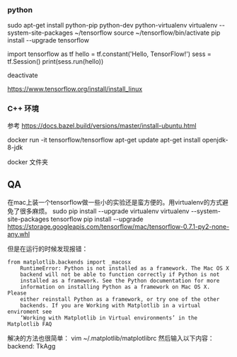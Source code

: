 
### python

sudo apt-get install python-pip python-dev python-virtualenv
virtualenv --system-site-packages ~/tensorflow
source ~/tensorflow/bin/activate
pip install --upgrade tensorflow

import tensorflow as tf
hello = tf.constant('Hello, TensorFlow!')
sess = tf.Session()
print(sess.run(hello))

deactivate

https://www.tensorflow.org/install/install_linux



### C++ 环境

参考 https://docs.bazel.build/versions/master/install-ubuntu.html

docker run -it tensorflow/tensorflow
apt-get update
apt-get install openjdk-8-jdk

docker 文件夹


## QA

在mac上装一个tensorflow做一些小的实验还是蛮方便的。用virtualenv的方式避免了很多麻烦。
sudo pip install --upgrade virtualenv
virtualenv --system-site-packages tensorflow
pip install --upgrade
https://storage.googleapis.com/tensorflow/mac/tensorflow-0.7.1-py2-none-any.whl

但是在运行的时候发现报错：

    from matplotlib.backends import _macosx
        RuntimeError: Python is not installed as a framework. The Mac OS X
        backend will not be able to function correctly if Python is not
        installed as a framework. See the Python documentation for more
        information on installing Python as a framework on Mac OS X. Please
        either reinstall Python as a framework, or try one of the other
        backends. If you are Working with Matplotlib in a virtual enviroment see
        ‘Working with Matplotlib in Virtual environments’ in the Matplotlib FAQ

解决的方法也很简单：
vim ~/.matplotlib/matplotlibrc
然后输入以下内容：
backend: TkAgg


